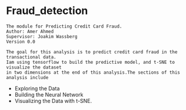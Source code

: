 # Fraud_detection
```
The module for Predicting Credit Card Fraud.
Author: Amer Ahmed
Supervisor: Joakim Wassberg
Version 0.0
```

```
The goal for this analysis is to predict credit card fraud in the transactional data.
Iam using tensorflow to build the predictive model, and t-SNE to visualize the dataset
in two dimensions at the end of this analysis.The sections of this analysis include
``` 

 - Exploring the Data
 - Building the Neural Network 
 - Visualizing the Data with t-SNE.